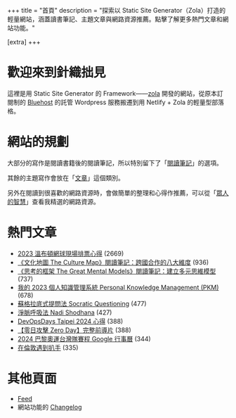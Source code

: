 +++
title = "首頁"
description = "探索以 Static Site Generator（Zola）打造的輕量網站，涵蓋讀書筆記、主題文章與網路資源推薦。點擊了解更多熱門文章和網站功能。"

[extra]
+++

# 歡迎來到針織拙見

這裡是用 Static Site Generator 的 Framework——[zola](https://www.getzola.org/documentation/getting-started/overview/) 開發的網站，從原本訂閱制的 [Bluehost](https://www.bluehost.com/) 的託管 Wordpress 服務搬遷到用 Netlify + Zola 的輕量型部落格。

# 網站的規劃

大部分的寫作是閱讀書籍後的閱讀筆記，所以特別留下了「[閱讀筆記](reading-notes/)」的選項。

其餘的主題寫作會放在「[文章](blog/)」這個類別。

另外在閱讀到很喜歡的網路資源時，會做簡單的整理和心得作推薦，可以從「[眾人的智慧](wistom/)」查看我精選的網路資源。

# 熱門文章
* [2023 溫布頓網球現場排票心得](/blog/2023-wimbledon-tennis/) <span class="view-count">(2669)</span>
* [《文化地圖 The Culture Map》閱讀筆記：跨國合作的八大維度](/reading-notes/the-culture-map/) <span class="view-count">(936)</span>
* [《思考的框架 The Great Mental Models》閱讀筆記：建立多元思維模型](/reading-notes/the-great-mental-models/) <span class="view-count">(737)</span>
* [我的 2023 個人知識管理系統 Personal Knowledge Management (PKM)](/blog/2023-personal-knowledge-management/) <span class="view-count">(678)</span>
* [蘇格拉底式提問法 Socratic Questioning](/wisdom/methods/socratic-questioning/) <span class="view-count">(477)</span>
* [淨脈呼吸法 Nadi Shodhana](/wisdom/methods/nadi-shodhana/) <span class="view-count">(427)</span>
* [DevOpsDays Taipei 2024 心得](/blog/2024-devopsdays-taipei/) <span class="view-count">(388)</span>
* [【零日攻擊 Zero Day】完整前導片](/wisdom/videos/zero-day-trailer/) <span class="view-count">(388)</span>
* [2024 巴黎奧運台灣隊賽程 Google 行事曆](/blog/2024-olympics-taiwan-calendar/) <span class="view-count">(344)</span>
* [在倫敦遇到扒手](/blog/london-pickpocketing/) <span class="view-count">(335)</span>


# 其他頁面
* [Feed](/atom.xml)
* 網站功能的 [Changelog](@/changelog/index.md)
